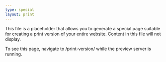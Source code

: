 ```yaml
---
type: special
layout: print
---
```

This file is a placeholder that allows you to generate a special page suitable
for creating a print version of your entire website. Content in this file will
not display.

To see this page, navigate to /print-version/ while the preview server is
running.
